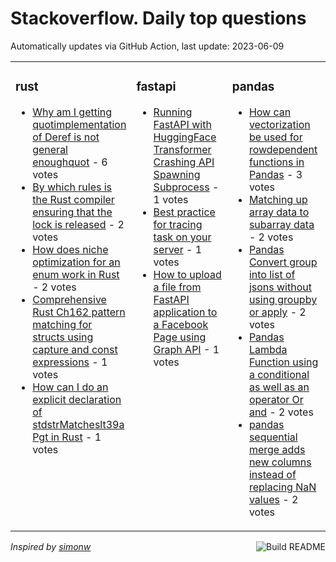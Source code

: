 # Stackoverflow. Daily top questions 

Automatically updates via GitHub Action, last update: <!-- date starts -->2023-06-09<!-- date ends -->


<table><tr><td valign="top" width="33%">

### rust
<!-- rust starts -->
* [Why am I getting quotimplementation of Deref is not general enoughquot](https://stackoverflow.com/questions/76434554/why-am-i-getting-implementation-of-deref-is-not-general-enough) - 6 votes
* [By which rules is the Rust compiler ensuring that the lock is released](https://stackoverflow.com/questions/76438287/by-which-rules-is-the-rust-compiler-ensuring-that-the-lock-is-released) - 2 votes
* [How does niche optimization for an enum work in Rust](https://stackoverflow.com/questions/76429517/how-does-niche-optimization-for-an-enum-work-in-rust) - 2 votes
* [Comprehensive Rust Ch162  pattern matching for structs using capture and const expressions](https://stackoverflow.com/questions/76432233/comprehensive-rust-ch-16-2-pattern-matching-for-structs-using-capture-and-cons) - 1 votes
* [How can I do an explicit declaration of stdstrMatcheslt39a Pgt in Rust](https://stackoverflow.com/questions/76433043/how-can-i-do-an-explicit-declaration-of-stdstrmatchesa-p-in-rust) - 1 votes
<!-- rust ends -->
</td><td valign="top" width="34%">


### fastapi
<!-- fastapi starts -->
* [Running FastAPI with HuggingFace Transformer Crashing API  Spawning Subprocess](https://stackoverflow.com/questions/76441883/running-fastapi-with-huggingface-transformer-crashing-api-spawning-subprocess) - 1 votes
* [Best practice for tracing task on your server](https://stackoverflow.com/questions/76438326/best-practice-for-tracing-task-on-your-server) - 1 votes
* [How to upload a file from FastAPI application to a Facebook Page using Graph API](https://stackoverflow.com/questions/76428002/how-to-upload-a-file-from-fastapi-application-to-a-facebook-page-using-graph-api) - 1 votes
<!-- fastapi ends -->
</td><td valign="top" width="34%">


### pandas
<!-- pandas starts -->
* [How can vectorization be used for rowdependent functions in Pandas](https://stackoverflow.com/questions/76435071/how-can-vectorization-be-used-for-row-dependent-functions-in-pandas) - 3 votes
* [Matching up array data to subarray data](https://stackoverflow.com/questions/76437569/matching-up-array-data-to-sub-array-data) - 2 votes
* [Pandas Convert group into list of jsons without using groupby or apply](https://stackoverflow.com/questions/76436289/pandas-convert-group-into-list-of-jsons-without-using-groupby-or-apply) - 2 votes
* [Pandas Lambda Function using a conditional as well as an operator Or and](https://stackoverflow.com/questions/76435275/pandas-lambda-function-using-a-conditional-as-well-as-an-operator-or-and) - 2 votes
* [pandas sequential merge adds new columns instead of replacing NaN values](https://stackoverflow.com/questions/76429688/pandas-sequential-merge-adds-new-columns-instead-of-replacing-nan-values) - 2 votes
<!-- pandas ends -->
</td></tr></table>

<a href="https://github.com/hp0404/hp0404/actions"><img src="https://github.com/hp0404/hp0404/workflows/Build%20README/badge.svg" align="right" alt="Build README"></a> <p>*Inspired by  [simonw](https://github.com/simonw/simonw)*</p>
